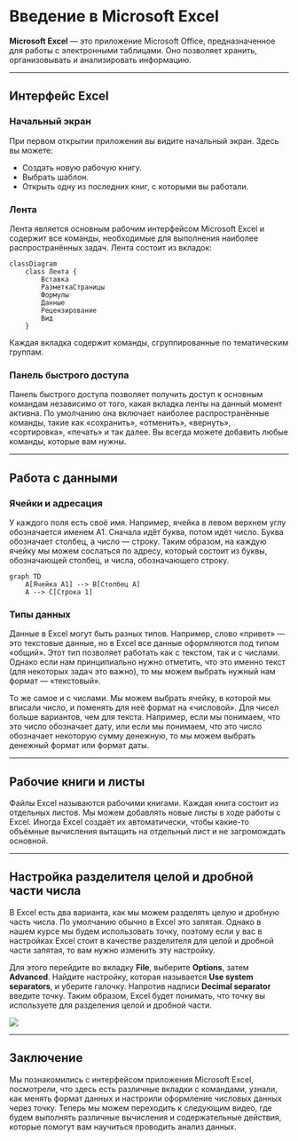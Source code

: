 # Введение в Microsoft Excel

**Microsoft Excel** — это приложение Microsoft Office, предназначенное для работы с электронными таблицами. Оно позволяет хранить, организовывать и анализировать информацию.

---

## Интерфейс Excel

### Начальный экран

При первом открытии приложения вы видите начальный экран. Здесь вы можете:

- Создать новую рабочую книгу.
- Выбрать шаблон.
- Открыть одну из последних книг, с которыми вы работали.

### Лента

Лента является основным рабочим интерфейсом Microsoft Excel и содержит все команды, необходимые для выполнения наиболее распространённых задач. Лента состоит из вкладок:

```mermaid
classDiagram
    class Лента {
        Вставка
        РазметкаСтраницы
        Формулы
        Данные
        Рецензирование
        Вид
    }
```

Каждая вкладка содержит команды, сгруппированные по тематическим группам.

### Панель быстрого доступа

Панель быстрого доступа позволяет получить доступ к основным командам независимо от того, какая вкладка ленты на данный момент активна. По умолчанию она включает наиболее распространённые команды, такие как «сохранить», «отменить», «вернуть», «сортировка», «печать» и так далее. Вы всегда можете добавить любые команды, которые вам нужны.

---

## Работа с данными

### Ячейки и адресация

У каждого поля есть своё имя. Например, ячейка в левом верхнем углу обозначается именем A1. Сначала идёт буква, потом идёт число. Буква обозначает столбец, а число — строку. Таким образом, на каждую ячейку мы можем сослаться по адресу, который состоит из буквы, обозначающей столбец, и числа, обозначающего строку.

```mermaid
graph TD
    A[Ячейка A1] --> B[Столбец A]
    A --> C[Строка 1]
```

### Типы данных

Данные в Excel могут быть разных типов. Например, слово «привет» — это текстовые данные, но в Excel все данные оформляются под типом «общий». Этот тип позволяет работать как с текстом, так и с числами. Однако если нам принципиально нужно отметить, что это именно текст (для некоторых задач это важно), то мы можем выбрать нужный нам формат — «текстовый».

То же самое и с числами. Мы можем выбрать ячейку, в которой мы вписали число, и поменять для неё формат на «числовой». Для чисел больше вариантов, чем для текста. Например, если мы понимаем, что это число обозначает дату, или если мы понимаем, что это число обозначает некоторую сумму денежную, то мы можем выбрать денежный формат или формат даты.

---

## Рабочие книги и листы

Файлы Excel называются рабочими книгами. Каждая книга состоит из отдельных листов. Мы можем добавлять новые листы в ходе работы с Excel. Иногда Excel создаёт их автоматически, чтобы какие-то объёмные вычисления вытащить на отдельный лист и не загромождать основной.

---

## Настройка разделителя целой и дробной части числа

В Excel есть два варианта, как мы можем разделять целую и дробную часть числа. По умолчанию обычно в Excel это запятая. Однако в нашем курсе мы будем использовать точку, поэтому если у вас в настройках Excel стоит в качестве разделителя для целой и дробной части запятая, то вам нужно изменить эту настройку.

Для этого перейдите во вкладку **File**, выберите **Options**, затем **Advanced**. Найдите настройку, которая называется **Use system separators**, и уберите галочку. Напротив надписи **Decimal separator** введите точку. Таким образом, Excel будет понимать, что точку вы используете для разделения целой и дробной части.

![](images/СдАД__LEC_02_PART_05_P/000239s_top_7.jpg)

---

## Заключение

Мы познакомились с интерфейсом приложения Microsoft Excel, посмотрели, что здесь есть различные вкладки с командами, узнали, как менять формат данных и настроили оформление числовых данных через точку. Теперь мы можем переходить к следующим видео, где будем выполнять различные вычисления и содержательные действия, которые помогут вам научиться проводить анализ данных.